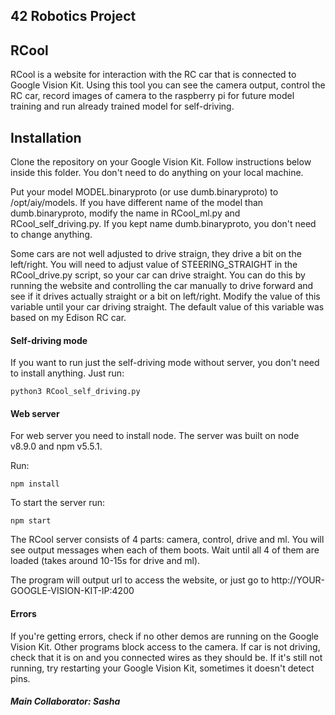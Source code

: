 ## 42 Robotics Project

## RCool

RCool is a website for interaction with the RC car that is connected to Google Vision Kit. Using this tool you can see the camera output, control the RC car, record images of camera to the raspberry pi for future model training and run already trained model for self-driving.

## Installation

Clone the repository on your Google Vision Kit. Follow instructions below inside this folder. You don't need to do anything on your local machine.

Put your model MODEL.binaryproto (or use dumb.binaryproto) to /opt/aiy/models. If you have different name of the model than dumb.binaryproto, modify the name in RCool_ml.py and RCool_self_driving.py. If you kept name dumb.binaryproto, you don't need to change anything.

Some cars are not well adjusted to drive straign, they drive a bit on the left/right. You will need to adjust value of STEERING_STRAIGHT in the RCool_drive.py script, so your car can drive straight. You can do this by running the website and controlling the car manually to drive forward and see if it drives actually straight or a bit on left/right. Modify the value of this variable until your car driving straight. The default value of this variable was based on my Edison RC car.

#### Self-driving mode

If you want to run just the self-driving mode without server, you don't need to install anything. Just run:
```
python3 RCool_self_driving.py
```

#### Web server

For web server you need to install node. The server was built on node v8.9.0 and npm v5.5.1.

Run:
```
npm install
```

To start the server run:
```
npm start
```

The RCool server consists of 4 parts: camera, control, drive and ml. You will see output messages when each of them boots. Wait until all 4 of them are loaded (takes around 10-15s for drive and ml).

The program will output url to access the website, or just go to http://YOUR-GOOGLE-VISION-KIT-IP:4200


#### Errors

If you're getting errors, check if no other demos are running on the Google Vision Kit. Other programs block access to the camera. If car is not driving, check that it is on and you connected wires as they should be. If it's still not running, try restarting your Google Vision Kit, sometimes it doesn't detect pins.

##### Main Collaborator: Sasha
